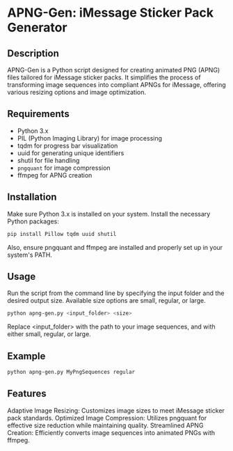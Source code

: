 
# APNG-Gen: iMessage Sticker Pack Generator

## Description
APNG-Gen is a Python script designed for creating animated PNG (APNG) files tailored for iMessage sticker packs. It simplifies the process of transforming image sequences into compliant APNGs for iMessage, offering various resizing options and image optimization.

## Requirements
- Python 3.x
- PIL (Python Imaging Library) for image processing
- tqdm for progress bar visualization
- uuid for generating unique identifiers
- shutil for file handling
- `pngquant` for image compression
- ffmpeg for APNG creation

## Installation
Make sure Python 3.x is installed on your system. Install the necessary Python packages:
```bash
pip install Pillow tqdm uuid shutil
```
Also, ensure pngquant and ffmpeg are installed and properly set up in your system's PATH.

## Usage
Run the script from the command line by specifying the input folder and the desired output size. Available size options are small, regular, or large.

```bash
python apng-gen.py <input_folder> <size>
```
Replace <input_folder> with the path to your image sequences, and <size> with either small, regular, or large.

## Example
```bash
python apng-gen.py MyPngSequences regular
```

## Features
Adaptive Image Resizing: Customizes image sizes to meet iMessage sticker pack standards.
Optimized Image Compression: Utilizes pngquant for effective size reduction while maintaining quality.
Streamlined APNG Creation: Efficiently converts image sequences into animated PNGs with ffmpeg.

